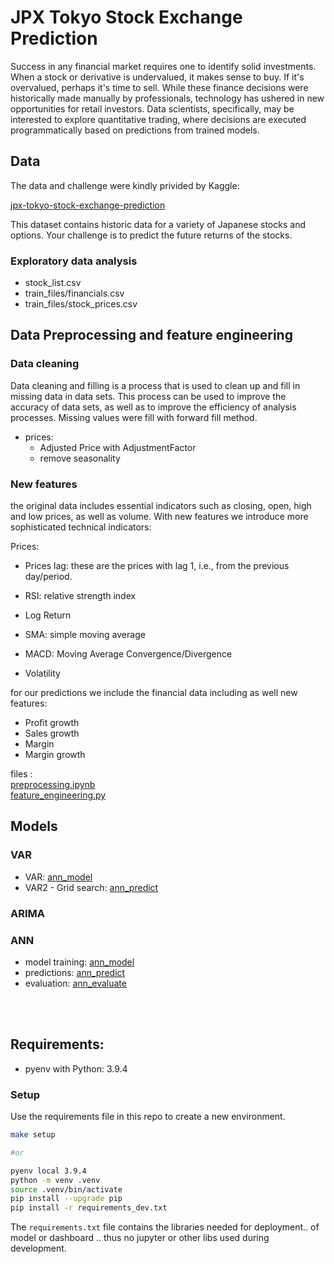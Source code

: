 # JPX Tokyo Stock Exchange Prediction

Success in any financial market requires one to identify solid investments. When a stock or derivative is undervalued, it makes sense to buy. If it's overvalued, perhaps it's time to sell. While these finance decisions were historically made manually by professionals, technology has ushered in new opportunities for retail investors. Data scientists, specifically, may be interested to explore quantitative trading, where decisions are executed programmatically based on predictions from trained models.


## Data

The data and challenge were kindly privided by Kaggle: 

[jpx-tokyo-stock-exchange-prediction](https://www.kaggle.com/competitions/jpx-tokyo-stock-exchange-prediction/overview)

This dataset contains historic data for a variety of Japanese stocks and options. Your challenge is to predict the future returns of the stocks. 

### Exploratory data analysis 
- stock_list.csv
- train_files/financials.csv
- train_files/stock_prices.csv

## Data Preprocessing and feature engineering
### Data cleaning 
Data cleaning and filling is a process that is used to clean up and fill in missing data in data sets. This process can be used to improve the accuracy of data sets, as well as to improve the efficiency of analysis processes. Missing values were fill with forward fill method. 
- prices:  
    - Adjusted Price with AdjustmentFactor
    - remove seasonality
### New features
the original data includes essential indicators such as closing, open, high and low prices, as well as volume. With new features we introduce more sophisticated technical indicators:

Prices: 
- Prices lag: these are the prices with lag 1, i.e., from the previous day/period.

- RSI: relative strength index
- Log Return 
- SMA: simple moving average
- MACD: Moving Average Convergence/Divergence
- Volatility

for our predictions we include the financial data including as well new features:

- Profit growth
- Sales growth
- Margin
- Margin growth

files : <br>
[preprocessing.ipynb](preprocessing.ipynb)<br>
[feature_engineering.py](feature_engineering.py)


## Models

### VAR
- VAR: [ann_model](modeling/VAR.ipynb) <br>
- VAR2 - Grid search:    [ann_predict](modeling/VAR2.ipynb) <br>

### ARIMA


### ANN

- model training: [ann_model](modeling/ann_model.ipynb) <br>
- predictions:    [ann_predict](modeling/ann_predict.ipynb) <br>
- evaluation:     [ann_evaluate](modeling/ann_evaluate.ipynb) <br>


<br>
<br>


<!--

# ds-modeling-pipeline

Here you find a Skeleton project for building a simple model in a python script or notebook and log the results on MLFlow.

There are two ways to do it: 
* In Jupyter Notebooks:
    We train a simple model in the [jupyter notebook](notebooks/EDA-and-modeling.ipynb), where we select only some features and do minimal cleaning. The hyperparameters of feature engineering and modeling will be logged with MLflow

* With Python scripts:
    The [main script](modeling/train.py) will go through exactly the same process as the jupyter notebook and also log the hyperparameters with MLflow

Data used is the [coffee quality dataset](https://github.com/jldbc/coffee-quality-database).
-->
## Requirements:

- pyenv with Python: 3.9.4

### Setup

Use the requirements file in this repo to create a new environment.

```BASH
make setup

#or

pyenv local 3.9.4
python -m venv .venv
source .venv/bin/activate
pip install --upgrade pip
pip install -r requirements_dev.txt
```

The `requirements.txt` file contains the libraries needed for deployment.. of model or dashboard .. thus no jupyter or other libs used during development.

<!--

The MLFLOW URI should **not be stored on git**, you have two options, to save it locally in the `.mlflow_uri` file:

```BASH
echo http://127.0.0.1:5000/ > .mlflow_uri
```

This will create a local file where the uri is stored which will not be added on github (`.mlflow_uri` is in the `.gitignore` file). Alternatively you can export it as an environment variable with

```bash
export MLFLOW_URI=http://127.0.0.1:5000/
```

This links to your local mlflow, if you want to use a different one, then change the set uri.

The code in the [config.py](modeling/config.py) will try to read it locally and if the file doesn't exist will look in the env var.. IF that is not set the URI will be empty in your code.

## Usage

### Creating an MLFlow experiment

You can do it via the GUI or via [command line](https://www.mlflow.org/docs/latest/tracking.html#managing-experiments-and-runs-with-the-tracking-service-api) if you use the local mlflow:

```bash
mlflow experiments create --experiment-name 0-template-ds-modeling
```

Check your local mlflow

```bash
mlflow ui
```

and open the link [http://127.0.0.1:5000](http://127.0.0.1:5000)

This will throw an error if the experiment already exists. **Save the experiment name in the [config file](modeling/config.py).**

In order to train the model and store test data in the data folder and the model in models run:

```bash
#activate env
source .venv/bin/activate

python -m modeling.train
```

In order to test that predict works on a test set you created run:

```bash
python modeling/predict.py models/linear data/X_test.csv data/y_test.csv
```
-->
